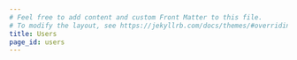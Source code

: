 ```yaml
---
# Feel free to add content and custom Front Matter to this file.
# To modify the layout, see https://jekyllrb.com/docs/themes/#overriding-theme-defaults
title: Users
page_id: users
---
```

